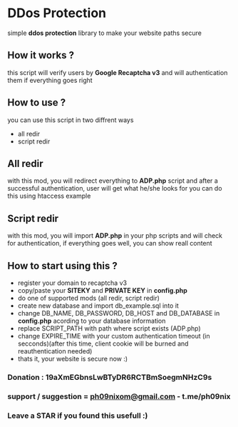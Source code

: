 # DDos Protection
simple **ddos protection** library to make your website paths secure

## How it works ?
this script will verify users by **Google Recaptcha v3** and will authentication them if everything goes right

## How to use ?

you can use this script in two diffrent ways

- all redir
- script redir

## All redir
with this mod, you will redirect everything to **ADP.php** script and after a successful authentication, user will get what he/she looks for
you can do this using htaccess example

## Script redir
with this mod, you will import **ADP.php** in your php scripts and will check for authentication, if everything goes well, you can show reall content

## How to start using this ?
- register your domain to recaptcha v3 
- copy/paste your **SITEKY** and **PRIVATE KEY** in **config.php**
- do one of supported mods (all redir, script redir)
- create new database and import db_example.sql into it
- change DB_NAME, DB_PASSWORD, DB_HOST and DB_DATABASE in **config.php** acording to your database information
- replace SCRIPT_PATH with path where script exists (ADP.php)
- change EXPIRE_TIME with your custom authentication timeout (in secconds)(after this time, client cookie will be burned and reauthentication needed)
- thats it, your website is secure now :)

### Donation : 19aXmEGbnsLwBTyDR6RCTBmSoegmNHzC9s
### support / suggestion = ph09nixom@gmail.com - t.me/ph09nix
### Leave a STAR if you found this usefull :)